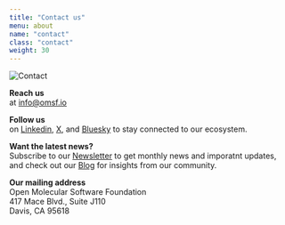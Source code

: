 ```yaml
---
title: "Contact us"
menu: about
name: "contact"
class: "contact"
weight: 30
---
```

 
![Contact](/images/icon-contact.svg)

**Reach us**    
at info@omsf.io


**Follow us**   
on [Linkedin](https://www.linkedin.com/company/omsf), [X](https://twitter.com/openmsf), and [Bluesky](https://bsky.app/profile/omsf.bsky.social) to stay connected to our ecosystem.


**Want the latest news?**   
Subscribe to our [Newsletter](https://news.omsf.io/) to get monthly news and imporatnt updates,  
and check out our [Blog](https://omsf-blog.ghost.io/) for insights from our community.


**Our mailing address**   
Open Molecular Software Foundation   
417 Mace Blvd., Suite J110  
Davis, CA 95618
